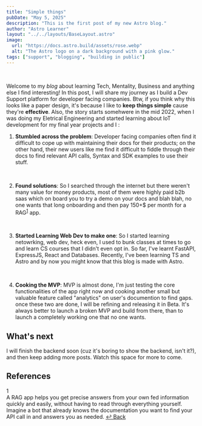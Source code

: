 ```yaml
---
title: "Simple things"
pubDate: "May 5, 2025"
description: "This is the first post of my new Astro blog."
author: "Astro Learner"
layout: "../../layouts/BaseLayout.astro"
image:
  url: "https://docs.astro.build/assets/rose.webp"
  alt: "The Astro logo on a dark background with a pink glow."
tags: ["support", "blogging", "building in public"]
---
```


<br>

Welcome to my _blog_ about learning Tech, Mentality, Business and anything else I find interesting! In this post, I will share my journey as I build a Dev Support platform for developer facing companies. Btw, if you think why this looks like a paper design, it's because I like to <strong>keep things simple</strong> cause they're <strong>effective</strong>. Also, the story starts somehwere in the mid 2022, when I was doing my Eletrical Engineering and started learning about IoT development for my final year projects and I :

1. **Stumbled across the problem**: Developer facing companies often find it difficult to cope up with maintaining their docs for their products; on the other hand, their new users like me find it difficult to fiddle through their docs to find relevant API calls, Syntax and SDK examples to use their stuff.

<br>

2. **Found solutions**: So I searched through the internet but there weren't many value for money products, most of them were highly paid b2b saas which on board you to try a demo on your docs and blah blah, no one wants that long onboarding and then pay 150+$ per month for a RAG<sup id="ref-1"><a href="#fn-1" aria-label="Footnote 1">1</a></sup> app.

<br>

3. **Started Learning Web Dev to make one**: So I started learning netowrking, web dev, heck even, I used to bunk classes at times to go and learn CS courses that I didn't even opt in. So far, I've learnt FastAPI, ExpressJS, React and Databases. Recently, I've been learning TS and Astro and by now you might know that this blog is made with Astro.

<br>

4. **Cooking the MVP**: MVP is almost done, I'm just testing the core functionalities of the app right now and cooking another small but valuable feature called "analytics" on user's documention to find gaps. once these two are done, I will be refining and releasing it in Beta. It's always better to launch a broken MVP and build from there, than to launch a completely working one that no one wants.

## What's next

I will finish the backend soon (cuz it's boring to show the backend, isn't it?), and then keep adding more posts. Watch this space for more to come.

<div class="mt-12 pt-8 border-t border-neutral-200">
  <h2 class="text-lg font-semibold mb-6 text-neutral-900">References</h2>
  <div class="space-y-4">
    <div id="fn-1" class="text-sm leading-relaxed">
      <span class="inline-flex items-center justify-center w-6 h-6 bg-neutral-100 text-neutral-600 rounded-full text-xs font-medium mr-3 flex-shrink-0">1</span>
      <div class="inline">
        <span class="text-neutral-700">
          A RAG app helps you get precise answers from your own fed information quickly and easily, without having to read through everything yourself. Imagine a bot that already knows the documentation you want to find your API call in and answers you as needed.
        </span>
        <a href="#ref-1" class="ml-2 text-sky-600 hover:text-sky-800 text-xs font-medium transition-colors" aria-label="Back to content">
          ↩ Back
        </a>
      </div>
    </div>
    <!-- Add more reference items here as needed -->
  </div>
</div>
